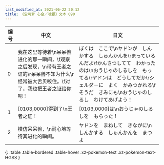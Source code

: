 ```yaml
---
last_modified_at: 2021-06-22 20:12
title: 《宝可梦 心金／魂银》文本 090
---
```

| 编号 | 中文 | 日文 |
| ---- | ---- | ---- |
| 0 | 我在这里等待着\n呆呆兽进化的那一瞬间，\f观察之后发现，\n带有王者之证的\r呆呆兽不知为什么\r经常被大舌贝咬住。\f对了，我也把王者之证给你吧！ | ぼくは　ここで\nヤドンが　しんかする　しゅんかんを\rまっているんだよ\fかんさつしてて　わかったのは\nおうじゃのしるしを　もってる\rヤドンは　どうしてだか\rシェルダ－に　よく　かみつかれる\fそうだ　きみにも\nおうじゃのしるし　わけてあげよう！ |
| 1 | [0103,0000]得到了\n王者之证！ | [0103,0000]は\nおうじゃのしるしを　もらった！ |
| 2 | 模仿呆呆兽，\n耐心地等待其进化的瞬间。 | ヤドンを　まねして　きながに\nしんかする　しゅんかんを　まつよ |
{: .table .table-bordered .table-hover .xz-pokemon-text .xz-pokemon-text-HGSS }